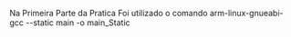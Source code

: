 Na Primeira Parte da Pratica Foi utilizado o comando arm-linux-gnueabi-gcc --static main -o main_Static
